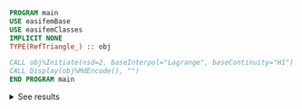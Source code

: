 ```fortran
PROGRAM main
USE easifemBase
USE easifemClasses
IMPLICIT NONE
TYPE(RefTriangle_) :: obj

CALL obj%Initiate(nsd=2, baseInterpol="Lagrange", baseContinuity="H1")
CALL Display(obj%MdEncode(), "")
END PROGRAM main
```

<details>
<summary>See results</summary>
<div>

|                   |                       |
| ----------------- | --------------------- |
| Element type      | Triangle3             |
| Xidimension       | 2                     |
| NSD               | 2                     |
| tPoints           | 3                     |
| tLines            | 3                     |
| tSurfaces         | 1                     |
| tVolumes          | 0                     |
| BaseContinuity    | H1                    |
| BaseInterpolation | LagrangeInterpolation |

Nodal Coordinates:

|   |   |   |   |
| - | - | - | - |
| x | 0 | 1 | 0 |
| y | 0 | 0 | 1 |

<Tabs>

<TabItem value="1" label="PointTopology( 1 ) :" >

|              |        |
| ------------ | ------ |
| Element type | Point1 |
| Xidimension  | 0      |
| Nptrs        | 1      |

</TabItem>

<TabItem value="2" label="PointTopology( 2 ) :" >

|              |        |
| ------------ | ------ |
| Element type | Point1 |
| Xidimension  | 0      |
| Nptrs        | 2      |

</TabItem>

<TabItem value="3" label="PointTopology( 3 ) :" >

|              |        |
| ------------ | ------ |
| Element type | Point1 |
| Xidimension  | 0      |
| Nptrs        | 3      |

</TabItem>

</Tabs>
<Tabs>

<TabItem value="1" label="EdgeTopology( 1 ) :" >

|              |       |   |
| ------------ | ----- | - |
| Element type | Line2 |   |
| Xidimension  | 1     |   |
| Nptrs        | 1     | 2 |

</TabItem>

<TabItem value="2" label="EdgeTopology( 2 ) :" >

|              |       |   |
| ------------ | ----- | - |
| Element type | Line2 |   |
| Xidimension  | 1     |   |
| Nptrs        | 2     | 3 |

</TabItem>

<TabItem value="3" label="EdgeTopology( 3 ) :" >

|              |       |   |
| ------------ | ----- | - |
| Element type | Line2 |   |
| Xidimension  | 1     |   |
| Nptrs        | 3     | 1 |

</TabItem>

</Tabs>
<Tabs>

<TabItem value="1" label="FaceTopology( 1 ) :" >

|              |           |   |   |
| ------------ | --------- | - | - |
| Element type | Triangle3 |   |   |
| Xidimension  | 2         |   |   |
| Nptrs        | 1         | 2 | 3 |

</TabItem>

</Tabs>
|  |
</div>
</details>
